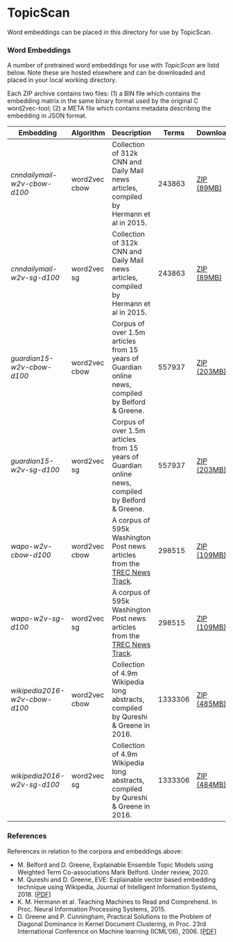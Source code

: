 # TopicScan 

Word embeddings can be placed in this directory for use by TopicScan.

### Word Embeddings

A number of pretrained word embeddings for use with *TopicScan* are listd below. Note these are hosted elsewhere and can be downloaded and placed in your local working directory. 

Each ZIP archive contains two files: (1) a BIN file which contains the embedding matrix in the same binary format used by the original C word2vec-tool; (2) a META file which contains metadata describing the embedding in JSON format.

| Embedding                   | Algorithm     | Description                                                                            | Terms   | Download    |
|-----------------------------|---------------|----------------------------------------------------------------------------------------|---------|-------------|
| *cnndailymail-w2v-cbow-d100*  | word2vec cbow | Collection of 312k CNN and Daily Mail news articles, compiled by Hermann et al in 2015. | 243863  | [ZIP (89MB)](http://erdos.ucd.ie/embeddings/cnndailymail-w2v-cbow-d100.zip)  |
| *cnndailymail-w2v-sg-d100*    | word2vec sg   | Collection of 312k CNN and Daily Mail news articles, compiled by Hermann et al in 2015. | 243863  | [ZIP (89MB)](http://erdos.ucd.ie/embeddings/cnndailymail-w2v-sg-d100.zip)  |
| *guardian15-w2v-cbow-d100*    | word2vec cbow | Corpus of over 1.5m articles from 15 years of Guardian online news, compiled by Belford & Greene.   | 557937  | [ZIP (203MB)](http://erdos.ucd.ie/embeddings/guardian15-w2v-cbow-d100.zip) |
| *guardian15-w2v-sg-d100*      | word2vec sg   | Corpus of over 1.5m articles from 15 years of Guardian online news, compiled by Belford & Greene.   | 557937  | [ZIP (203MB)](http://erdos.ucd.ie/embeddings/guardian15-w2v-sg-d100.zip) |
| *wapo-w2v-cbow-d100*          | word2vec cbow | A corpus of 595k Washington Post news articles from the [TREC News Track](http://trec-news.org/).  | 298515  | [ZIP (109MB)](http://erdos.ucd.ie/embeddings/wapo-w2v-cbow-d100.zip) |
| *wapo-w2v-sg-d100*            | word2vec sg   | A corpus of 595k Washington Post news articles from the [TREC News Track](http://trec-news.org/).   | 298515  | [ZIP (109MB)](http://erdos.ucd.ie/embeddings/wapo-w2v-sg-d100.zip) |
| *wikipedia2016-w2v-cbow-d100* | word2vec cbow | Collection of 4.9m Wikipedia long abstracts, compiled by Qureshi & Greene in 2016.   | 1333306 | [ZIP (485MB)](http://erdos.ucd.ie/embeddings/wikipedia2016-w2v-cbow-d100.zip) |
| *wikipedia2016-w2v-sg-d100*   | word2vec sg   | Collection of 4.9m Wikipedia long abstracts, compiled by Qureshi & Greene in 2016.  | 1333306 | [ZIP (484MB)](http://erdos.ucd.ie/embeddings/wikipedia2016-w2v-sg-d100.zip) |


### References

References in relation to the corpora and embeddings above:

- M. Belford and D. Greene, Explainable Ensemble Topic Models using Weighted Term Co-associations Mark Belford. Under review, 2020.
- M. Qureshi and D. Greene, EVE: Explainable vector based embedding technique using Wikipedia, Journal of Intelligent Information Systems, 2018. [[PDF]](http://derekgreene.com/papers/qureshi18eve.pdf)
- K. M. Hermann et al. Teaching Machines to Read and Comprehend. In Proc. Neural Information Processing Systems, 2015.
- D. Greene and P. Cunningham, Practical Solutions to the Problem of Diagonal Dominance in Kernel Document Clustering, in Proc. 23rd International Conference on Machine learning (ICML’06), 2006. [[PDF]](http://derekgreene.com/papers/greene06icml.pdf)

